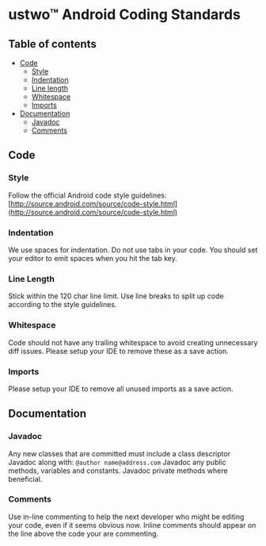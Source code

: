 # ustwo™ Android Coding Standards

## Table of contents

* [Code](#code)
    * [Style](#style)
    * [Indentation](#indentation)
    * [Line length](#line-length)
    * [Whitespace](#whitespace)
    * [Imports](#imports)
* [Documentation](#documentation)
    * [Javadoc](#javadoc)
    * [Comments](#comments)

## Code
### Style
Follow the official Android code style guidelines: [http://source.android.com/source/code-style.html](http://source.android.com/source/code-style.html)

### Indentation
We use spaces for indentation. Do not use tabs in your code. You should set your editor to emit spaces when you hit the tab key.

### Line Length
Stick within the 120 char line limit. Use line breaks to split up code according to the style guidelines.

### Whitespace
Code should not have any trailing whitespace to avoid creating unnecessary diff issues. Please setup your IDE to remove these as a save action.

### Imports
Please setup your IDE to remove all unused imports as a save action.

## Documentation

### Javadoc
Any new classes that are committed must include a class descriptor Javadoc along with:
```@author name@address.com```
Javadoc any public methods, variables and constants. Javadoc private methods where beneficial.

### Comments
Use in-line commenting to help the next developer who might be editing your code, even if it seems obvious now. Inline comments should appear on the line above the code your are commenting.

